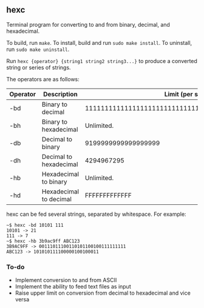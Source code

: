 ## hexc
Terminal program for converting to and from binary, decimal, and hexadecimal.  

To build, run `make`. To install, build and run `sudo make install`.  To
uninstall, run `sudo make uninstall`.

Run `hexc {operator} {string1 string2 string3...}` to produce a converted string or series of strings.  

The operators are as follows:  

| Operator | Description            | Limit (per string)                                    |
| ---------|------------------------| ------------------------------------------------------|
| -bd      | Binary to decimal      | 11111111111111111111111111111111111111111111111111111 |
| -bh      | Binary to hexadecimal  | Unlimited.                                            |
| -db      | Decimal to binary      | 9199999999999999999                                   |
| -dh      | Decimal to hexadecimal | 4294967295                                            |
| -hb      | Hexadecimal to binary  | Unlimited.                                            |
| -hd      | Hexadecimal to decimal | FFFFFFFFFFFFF                                         |

hexc can be fed several strings, separated by whitespace. For example:  
```
~$ hexc -bd 10101 111
10101 -> 21
111 -> 7
~$ hexc -hb 3b9ac9ff ABC123
3B9AC9FF -> 00111011100110101100100111111111
ABC123 -> 101010111100000100100011
```  

### To-do
* Implement conversion to and from ASCII
* Implement the ability to feed text files as input
* Raise upper limit on conversion from decimal to hexadecimal and vice versa

